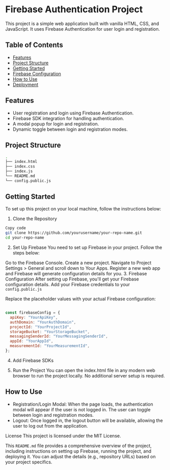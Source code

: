 # Firebase Authentication Project

This project is a simple web application built with vanilla HTML, CSS, and JavaScript. It uses Firebase Authentication for user login and registration.

## Table of Contents

- [Features](#features)
- [Project Structure](#project-structure)
- [Getting Started](#getting-started)
- [Firebase Configuration](#firebase-configuration)
- [How to Use](#how-to-use)
- [Deployment](#deployment)

## Features

- User registration and login using Firebase Authentication.
- Firebase SDK integration for handling authentication.
- A modal popup for login and registration.
- Dynamic toggle between login and registration modes.

## Project Structure

```bash
.
├── index.html
├── index.css
├── index.js
└── README.md
└── config.public.js
``` 


## Getting Started
To set up this project on your local machine, follow the instructions below:

1. Clone the Repository

```bash
Copy code
git clone https://github.com/yourusername/your-repo-name.git
cd your-repo-name
```

2. Set Up Firebase
You need to set up Firebase in your project. Follow the steps below:

Go to the Firebase Console.
Create a new project.
Navigate to Project Settings > General and scroll down to Your Apps.
Register a new web app and Firebase will generate configuration details for you.
3. Firebase Configuration
After setting up Firebase, you'll get your Firebase configuration details. Add your Firebase credentials to your `config.public.js`

Replace the placeholder values with your actual Firebase configuration:

```javascript

const firebaseConfig = {
  apiKey: "YourApiKey",
  authDomain: "YourAuthDomain",
  projectId: "YourProjectId",
  storageBucket: "YourStorageBucket",
  messagingSenderId: "YourMessagingSenderId",
  appId: "YourAppId",
  measurementId: "YourMeasurementId",
};

```

4. Add Firebase SDKs


5. Run the Project
You can open the index.html file in any modern web browser to run the project locally. No additional server setup is required.

## How to Use

- Registration/Login Modal: When the page loads, the authentication modal will appear if the user is not logged in. The user can toggle between login and registration modes.
- Logout: Once logged in, the logout button will be available, allowing the user to log out from the application.


License
This project is licensed under the MIT License.


This `README.md` file provides a comprehensive overview of the project, including instructions on setting up Firebase, running the project, and deploying it. You can adjust the details (e.g., repository URLs) based on your project specifics.
